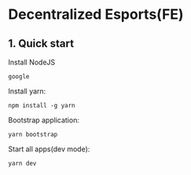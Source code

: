 # Decentralized Esports(FE)

## 1. Quick start
Install NodeJS
```
google
```

Install yarn:
```
npm install -g yarn
```

Bootstrap application:
```
yarn bootstrap
```

Start all apps(dev mode):
```
yarn dev
```